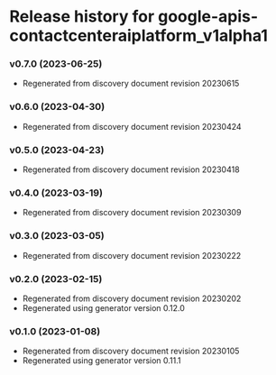 # Release history for google-apis-contactcenteraiplatform_v1alpha1

### v0.7.0 (2023-06-25)

* Regenerated from discovery document revision 20230615

### v0.6.0 (2023-04-30)

* Regenerated from discovery document revision 20230424

### v0.5.0 (2023-04-23)

* Regenerated from discovery document revision 20230418

### v0.4.0 (2023-03-19)

* Regenerated from discovery document revision 20230309

### v0.3.0 (2023-03-05)

* Regenerated from discovery document revision 20230222

### v0.2.0 (2023-02-15)

* Regenerated from discovery document revision 20230202
* Regenerated using generator version 0.12.0

### v0.1.0 (2023-01-08)

* Regenerated from discovery document revision 20230105
* Regenerated using generator version 0.11.1

